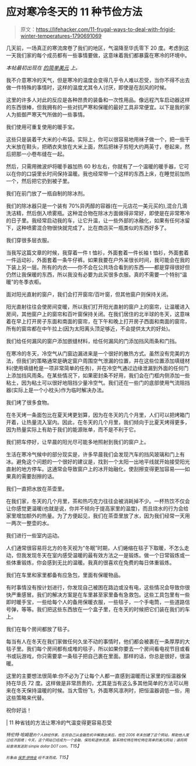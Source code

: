 # 应对寒冷冬天的 11 种节俭方法

> 原文：<https://lifehacker.com/11-frugal-ways-to-deal-with-frigid-winter-temperatures-1790691069>

几天前，一场真正的寒流席卷了我们的地区，气温降至华氏零下 20 度。考虑到这一天我们家的每个成员都有一些事情要做，这意味着我们都暴露在寒冷的环境中。



*本帖最初出现在* [*的简单美元*](http://www.thesimpledollar.com/11-frugal-ways-to-make-frigid-temperatures-more-tolerable/) *上。*

我不介意寒冷的天气，但是寒冷的温度会变得几乎令人难以忍受，当你不得不出去做一件特殊的事情时，这样的温度尤其令人讨厌，即使是在刮风的时候。

这里的许多人对此的反应是各种昂贵的装备和一次性用品。像远程汽车启动器这样的东西很棒，但我拥有的一些对抗严寒和保暖的最好工具非常便宜。以下是我的家人为抵御严寒天气所做的一些事情。

我们使用可重复使用的暖手宝。

这些只是装着干大米的小布袋。实际上，你可以很容易地用袜子做一个，把一些干大米放在鞋头，把晒衣夹放在大米上面，然后把袜子剪短大约两英寸，卷起来，然后把那一小卷布缝在一起。

然后，只需用微波炉将暖手器加热 60 秒左右，你就有了一个温暖的暖手器，它可以在你的口袋里长时间保持温暖。我也经常带一个这样的东西上床，在睡觉前加热一个，然后把它扔到被子里。

我们在前门放了一瓶自制的除冰剂。

我们的除冰器只是一个装有 70%异丙醇的容器(在一元店花一美元买的),混合几滴洗洁精，然后倒入喷雾瓶。这种混合物在除冰方面做得非常好，即使是在非常寒冷的日子里。我经常启动我的车，让它升温，让一些外部的冰融化，如果有任何冰留下，这种喷雾混合物很快就完成了。比在商店买一瓶类似的东西好多了。

我们穿很多层衣服。

当我写这篇文章的时候，我穿着一件 t 恤衫，外面套着一件长袖 t 恤衫，外面套着一件运动衫，外面套着一条牛仔裤。如果我要在户外呆很长时间，我可能会在我的下装上另一层。所有的内衣——你不会在公共场合看到的东西——都是穿得很好但仍然让我保暖的东西，所以我没有必要为此买很多衣服。真的不需要一个特别“温暖”的冬季衣柜。

面对阳光直射的窗户，我们会打开窗帘/百叶窗，但其他窗户则保持关闭。

阳光直射往往会使房间变暖，所以我们打开阳光直射的窗户上的窗帘，让温暖进入房间，其他窗户上的窗帘和百叶窗保持关闭。在我们居住的北半球的冬天，这意味着在早上打开房子东面和南面的窗帘，在下午和晚上打开房子西面和南面的窗帘，所有的窗帘都在中午拉上(因为太阳离头顶足够近，不会提供太大的好处)。

我们给任何漏风的窗户添加嵌缝材料，给任何漏风的门添加挡风雨条和门挡。

在寒冷的冬天，冷空气从门窗边漏进来是一个很好的散热方式。虽然没有完美的方法，但我们的策略通常是确定窗户周围空气泄漏的位置，并在这些位置添加填缝材料(使用填缝枪是一项非常简单的任务)，并在冷空气通过边缘泄漏到外面的任何门上添加挡风雨条。在某些情况下，如果密封条不好用，我们会在门框内侧添加一些粘土，因为粘土可以很好地阻挡少量冷空气。我们还在一些门的底部使用气流阻挡器(实际上是一个小枕头)作为临时解决办法。

我们烤了很多食物。

在冬天烤一条面包比在夏天烤更划算，因为在冬天的几个月里，人们可以把烤箱门开着，让热量流入室内。因此，在冬天的几个月里，我们倾向于比夏天烤得更多，因为热量实际上有助于我们的能源账单，而不是不利于它。

我们把车停好，让早晨的阳光尽可能多地照射到我们的窗户上。

生活在寒冷气候中的部分现实是，许多早晨我们会发现汽车的挡风玻璃和门上有冰。避免这个问题的一个很好的建议是，找到一个太阳一出地平线就开始接受阳光直射的地方停车。这通常会导致窗户上的冰开始融化，使刮擦变得更加容易——如果真的需要刮擦的话。

我们一直把水放在茶壶里。

在我们家，冬天的几个月里，茶和热巧克力往往会被消耗掉不少。一杯热饮不仅会让你感觉更温暖(也就是说，你并不倾向于提高家里的温度)，而且烧水的行为会给家里增加额外的热量。为了方便起见，我们在茶壶里放了水，因为我们经常一天用一两次一整壶的水。

我们进行一些室内运动。

人们通常很容易将北方的冬天视为“冬眠”时期，人们蜷缩在毯子下取暖，不怎么走动，但我发现冬天在室内感受温暖的最有效方法之一是锻炼。做一个日常锻炼或一些体重锻炼，你会感到无比的温暖。我真的很喜欢在免费的每日体重锻炼。

我们在车里和家里都备有应急包，里面有保暖物品。

有时事情没有按计划进行，你发现自己被困在路边或没有电，这些情况会导致你很快严重感冒。我们的解决方案是在车里甚至家里备有急救包。这些工具包里有一些即时暖手宝，一些给每个人的备用保暖衣服，一些毯子，一个手电筒，一些道路信号弹，等等。我们把这些东西放在一个盒子里，在冬天的时候把它们装在我们的车上。

我们在每个房间都放了毯子。

每当有人在冬天在我们家做任何久坐不动的事情时，他们都会被裹在一条厚厚的大毯子里。我们每个房间都有成堆的毯子，所以如果你要去一个房间看电视节目或看书或玩游戏，你只需要拿一条毯子把自己裹在里面。那样的话，你总是很好，很温暖。

这里的主要想法很简单:你不必为了让每个人都一直感到温暖而让家里的恒温器保持在华氏 72 度。这样做是非常昂贵的，尤其是当有这么多其他简单的方法可以用来在冬天保持温暖的时候。当大雪纷飞，外面寒风凛冽时，把恒温器调低一些，用这些策略来代替。

祝你好运！

| 11 种省钱的方法让寒冷的气温变得更容易忍受

*<small>特伦特·哈姆是</small>*[*<small></small>*](http://www.thesimpledollar.com/)<small>*<small>的个人财经作家。在将自己从金融危机中解救出来后，他在 2006 年末创建了这个网站，帮助他人度过经济困境；今天，这个网站已经成为一个金融、保险和退休资源。联系特伦特在特伦特在简单的美元网站；请将网站查询发送到 simple dollar DOT com。</small>T15】*</small>

<small>*<small>形象由</small>* [*<small>保罗·伊特金</small>*](https://unsplash.com/photos/OyQtfz7kbw0) *<small>经不泼而成。</small>T15】*</small>

<small></small>